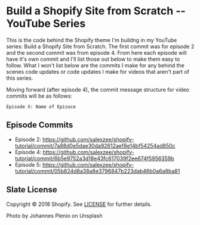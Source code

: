 # Build a Shopify Site from Scratch -- YouTube Series

This is the code behind the Shopify theme I'm buildng in my YouTube series: Build a Shopify Site from Scratch. The first commit was for episode 2 and the second commit was from episode 4. From here each episode will have it's own commit and I'll list those out below to make them easy to follow. What I won't list below are the commits I make for any behind the scenes code updates or code updates I make for videos that aren't part of this series.

Moving forward (after episode 4), the commit message structure for video commits will be as follows:

```
Episode X: Name of Episoce
```

## Episode Commits

- Episode 2: https://github.com/salexzee/shopify-tutorial/commit/7a88d0e5dae30da92612aef8e14bf54254ad850c
- Episode 4: https://github.com/salexzee/shopify-tutorial/commit/6b5e9752a3d18e43fc617039f2ee674f5956359b
- Episode 5: https://github.com/salexzee/shopify-tutorial/commit/05b824d8a38a8e3796847b223dab46b0a6a8ba81

## Slate License

Copyright © 2018 Shopify. See [LICENSE](https://github.com/Shopify/starter-theme/blob/master/LICENSE) for further details.



Photo by Johannes Plenio on Unsplash